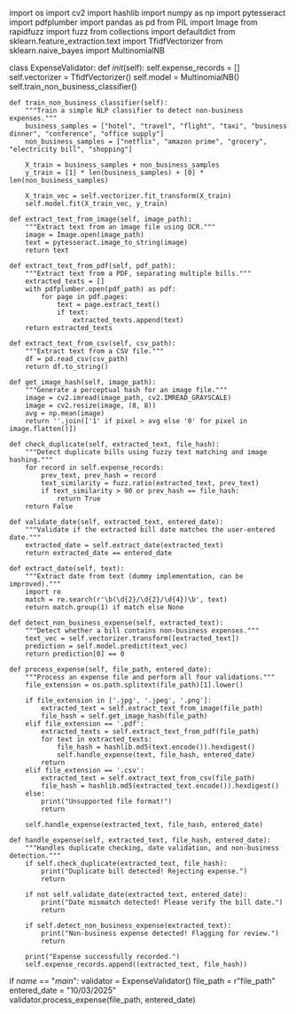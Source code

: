 import os
import cv2
import hashlib
import numpy as np
import pytesseract
import pdfplumber
import pandas as pd
from PIL import Image
from rapidfuzz import fuzz
from collections import defaultdict
from sklearn.feature_extraction.text import TfidfVectorizer
from sklearn.naive_bayes import MultinomialNB

class ExpenseValidator:
    def _init_(self):
        self.expense_records = []  
        self.vectorizer = TfidfVectorizer()
        self.model = MultinomialNB()
        self.train_non_business_classifier()
    
    def train_non_business_classifier(self):
        """Train a simple NLP classifier to detect non-business expenses."""
        business_samples = ["hotel", "travel", "flight", "taxi", "business dinner", "conference", "office supply"]
        non_business_samples = ["netflix", "amazon prime", "grocery", "electricity bill", "shopping"]
        
        X_train = business_samples + non_business_samples
        y_train = [1] * len(business_samples) + [0] * len(non_business_samples)  
        
        X_train_vec = self.vectorizer.fit_transform(X_train)
        self.model.fit(X_train_vec, y_train)
    
    def extract_text_from_image(self, image_path):
        """Extract text from an image file using OCR."""
        image = Image.open(image_path)
        text = pytesseract.image_to_string(image)
        return text
    
    def extract_text_from_pdf(self, pdf_path):
        """Extract text from a PDF, separating multiple bills."""
        extracted_texts = []
        with pdfplumber.open(pdf_path) as pdf:
            for page in pdf.pages:
                text = page.extract_text()
                if text:
                    extracted_texts.append(text)
        return extracted_texts  
    
    def extract_text_from_csv(self, csv_path):
        """Extract text from a CSV file."""
        df = pd.read_csv(csv_path)
        return df.to_string()
    
    def get_image_hash(self, image_path):
        """Generate a perceptual hash for an image file."""
        image = cv2.imread(image_path, cv2.IMREAD_GRAYSCALE)
        image = cv2.resize(image, (8, 8))
        avg = np.mean(image)
        return ''.join(['1' if pixel > avg else '0' for pixel in image.flatten()])
    
    def check_duplicate(self, extracted_text, file_hash):
        """Detect duplicate bills using fuzzy text matching and image hashing."""
        for record in self.expense_records:
            prev_text, prev_hash = record
            text_similarity = fuzz.ratio(extracted_text, prev_text)
            if text_similarity > 90 or prev_hash == file_hash:
                return True  
        return False
    
    def validate_date(self, extracted_text, entered_date):
        """Validate if the extracted bill date matches the user-entered date."""
        extracted_date = self.extract_date(extracted_text)
        return extracted_date == entered_date
    
    def extract_date(self, text):
        """Extract date from text (dummy implementation, can be improved)."""
        import re
        match = re.search(r'\b(\d{2}/\d{2}/\d{4})\b', text)  
        return match.group(1) if match else None
    
    def detect_non_business_expense(self, extracted_text):
        """Detect whether a bill contains non-business expenses."""
        text_vec = self.vectorizer.transform([extracted_text])
        prediction = self.model.predict(text_vec)
        return prediction[0] == 0  
    
    def process_expense(self, file_path, entered_date):
        """Process an expense file and perform all four validations."""
        file_extension = os.path.splitext(file_path)[1].lower()
        
        if file_extension in ['.jpg', '.jpeg', '.png']:
            extracted_text = self.extract_text_from_image(file_path)
            file_hash = self.get_image_hash(file_path)
        elif file_extension == '.pdf':
            extracted_texts = self.extract_text_from_pdf(file_path)
            for text in extracted_texts:
                file_hash = hashlib.md5(text.encode()).hexdigest()
                self.handle_expense(text, file_hash, entered_date)
            return
        elif file_extension == '.csv':
            extracted_text = self.extract_text_from_csv(file_path)
            file_hash = hashlib.md5(extracted_text.encode()).hexdigest()
        else:
            print("Unsupported file format!")
            return
        
        self.handle_expense(extracted_text, file_hash, entered_date)
    
    def handle_expense(self, extracted_text, file_hash, entered_date):
        """Handles duplicate checking, date validation, and non-business detection."""
        if self.check_duplicate(extracted_text, file_hash):
            print("Duplicate bill detected! Rejecting expense.")
            return
        
        if not self.validate_date(extracted_text, entered_date):
            print("Date mismatch detected! Please verify the bill date.")
            return
        
        if self.detect_non_business_expense(extracted_text):
            print("Non-business expense detected! Flagging for review.")
            return
        
        print("Expense successfully recorded.")
        self.expense_records.append((extracted_text, file_hash))

    


if _name_ == "_main_":
    validator = ExpenseValidator()
    file_path = r"file_path"
    entered_date = "10/03/2025"  
    validator.process_expense(file_path, entered_date)
